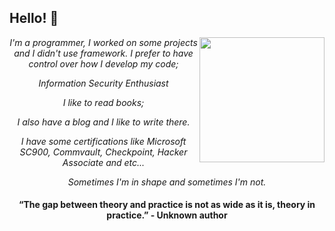 <h2>Hello! 👋</h2>

<img align = "right" src = "https://github.com/rajput2107/rajput2107/blob/master/Assets/Developer.gif" width = '200' />

<div align="center">

 <p><em>I'm a programmer, I worked on some projects and I didn't use framework. I prefer to have control over how I develop my code;</em></p>

 <p><em>Information Security Enthusiast</em><p>

 <p><em>I like to read books;</em><p>

 <p><em>I also have a blog and I like to write there.</em><p>

 <p><em>I have some certifications like Microsoft SC900, Commvault, Checkpoint, Hacker Associate and etc...</em><p>

 <p><em>Sometimes I'm in shape and sometimes I'm not.</em><p>


  #### “The gap between theory and practice is not as wide as it is, theory in practice.” - Unknown author 





